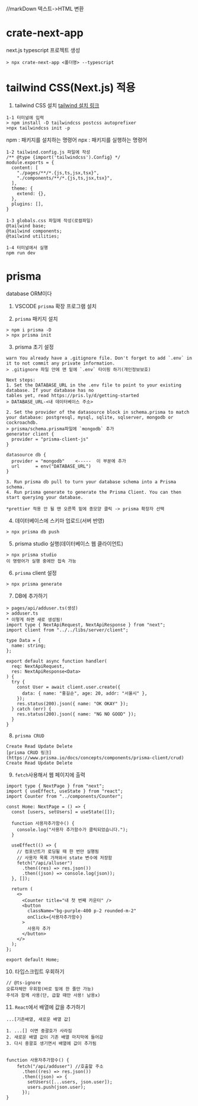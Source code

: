 //markDown 텍스트->HTML 변환

# crate-next-app

next.js typescript 프로젝트 생성

```
> npx crate-next-app <폴더명> --typescript
```

# tailwind CSS(Next.js) 적용

1. tailwind CSS 설치
   [tailwind 설치 링크](https://tailwindcss.com/docs/guides/nextjs)

```
1-1 터미널에 입력
> npm install -D tailwindcss postcss autoprefixer
>npx tailwindcss init -p
```

npm : 패키지를 설치하는 명령어
npx : 패키지를 실행하는 명령어

```
1-2 tailwind.config.js 파일에 작성
/** @type {import('tailwindcss').Config} */
module.exports = {
  content: [
    "./pages/**/*.{js,ts,jsx,tsx}",
    "./components/**/*.{js,ts,jsx,tsx}",
  ],
  theme: {
    extend: {},
  },
  plugins: [],
}
```

```
1-3 globals.css 파일에 작성(로컬파일)
@tailwind base;
@tailwind components;
@tailwind utilities;
```

```
1-4 터미널에서 실행
npm run dev
```

# prisma

database ORM이다

1. VSCODE `prisma` 확장 프로그램 설치

2. `prisma` 패키지 설치

```
> npm i prisma -D
> npx prisma init
```

3. prisma 초기 설정

```
warn You already have a .gitignore file. Don't forget to add `.env` in it to not commit any private information.
> .gitignore 파일 안에 맨 밑에 `.env` 타이핑 하기(개인정보보호)

Next steps:
1. Set the DATABASE_URL in the .env file to point to your existing database. If your database has no
tables yet, read https://pris.ly/d/getting-started
> DATABASE_URL-<내 데이터베이스 주소>

2. Set the provider of the datasource block in schema.prisma to match your database: postgresql, mysql, sqlite, sqlserver, mongodb or cockroachdb.
> prisma/schema.prisma파일에 `mongodb` 추가
generator client {
  provider = "prisma-client-js"
}

datasource db {
  provider = "mongodb"    <-----  이 부분에 추가
  url      = env("DATABASE_URL")
}

3. Run prisma db pull to turn your database schema into a Prisma schema.
4. Run prisma generate to generate the Prisma Client. You can then start querying your database.

*prettier 적용 안 될 땐 오른쪽 밑에 종모양 클릭 -> prisma 확장자 선택
```

4. 데이터베이스에 스키마 업로드(서버 반영)

```
> npx prisma db push
```

5. prisma studio 실행(데이터베이스 웹 클라이언트)

```
> npx prisma studio
이 명령어가 실행 중에만 접속 가능
```

6. `prisma` client 설정

```
> npx prisma generate
```

7. DB에 추가하기

```
> pages/api/adduser.ts(생성)
> adduser.ts
* 이렇게 하면 새로 생성됨!
import type { NextApiRequest, NextApiResponse } from "next";
import client from "../../libs/server/client";

type Data = {
  name: string;
};

export default async function handler(
  req: NextApiRequest,
  res: NextApiResponse<Data>
) {
  try {
    const User = await client.user.create({
      data: { name: "홍길순", age: 20, addr: "서울시" },
    });
    res.status(200).json({ name: "OK OKAY" });
  } catch (err) {
    res.status(200).json({ name: "NG NO GOOD" });
  }
}
```

8. `prisma CRUD`

```
Create Read Update Delete
[prisma CRUD 링크](https://www.prisma.io/docs/concepts/components/prisma-client/crud)
Create Read Update Delete
```

9. `fetch`사용해서 웹 페이지에 출력

```
import type { NextPage } from "next";
import { useEffect, useState } from "react";
import Counter from "../components/Counter";

const Home: NextPage = () => {
  const [users, setUsers] = useState([]);

  function 사용자추가함수() {
    console.log("사용자 추가함수가 클릭되었습니다.");
  }

  useEffect(() => {
    // 컴포넌트가 로딩될 때 한 번만 실행됨
    // 사용자 목록 가져와서 state 변수에 저장함
    fetch("/api/alluser")
      .then((res) => res.json())
      .then((json) => console.log(json));
  }, []);

  return (
    <>
      <Counter title="내 첫 번째 카운터" />
      <button
        className="bg-purple-400 p-2 rounded-m-2"
        onClick={사용자추가함수}
      >
        사용자 추가
      </button>
    </>
  );
};

export default Home;
```

10. 타입스크립트 우회하기

```
// @ts-ignore
오류자체만 우회함(바로 밑에 한 줄만 가능)
주석과 함께 사용(단, 급할 때만 사용! 남용x)
```

11. `React`에서 배열에 값을 추가하기

```
...[기존배열, 새로운 배열 값]

1. ...[] 이면 중괄호가 사라짐
2. 새로운 배열 값이 기존 배열 마지막에 들어감
3. 다시 중괄호 생기면서 배열에 값이 추가됨


function 사용자추가함수() {
    fetch("/api/adduser") //호출할 주소
      .then((res) => res.json())
      .then((json) => {
        setUsers([...users, json.user]);
        users.push(json.user);
      });
}
```

